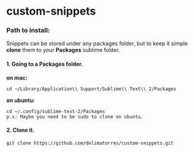 custom-snippets
================

### Path to install:
Snippets can be stored under any packages folder, but to keep it simple **clone** them to your **Packages** sublime folder.


#### 1. Going to a Packages folder.

**on mac:**

    cd ~/Library/Application\\ Support/Sublime\\ Text\\ 2/Packages

**on ubuntu:**

    cd ~/.config/sublime-text-2/Packages
    p.s: Maybe you need to be sudo to clone on ubuntu.

#### 2. Clone it.

    git clone https://github.com/delimatorres/custom-snippets.git    